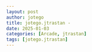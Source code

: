 ```yaml
---
layout: post
author: jotego
title: jotego.jtrastan - 
date: 2025-01-03
categories: [Arcade, jtrastan]
tags: [jotego.jtrastan]
---
```



